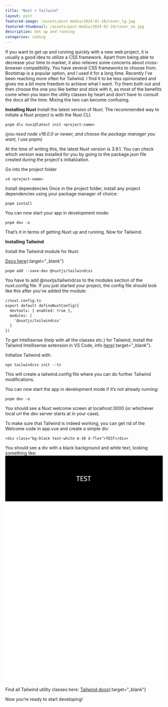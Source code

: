 ```yaml
---
title: "Nuxt + Tailwind"
layout: post
featured-image: /assets/post-media/2024-01-10/cover_lg.jpg
featured-thumbnail: /assets/post-media/2024-01-10/cover_sm.jpg
description: Get up and running
categories: coding
---
```


If you want to get up and running quickly with a new web project, it is usually a good idea to utilize a CSS framework. Apart from being able to decrease your time to market, it also relieves some concerns about cross-browser compatibility. You have several CSS frameworks to choose from. Bootstrap is a popular option, and I used it for a long time. Recently I’ve been reaching more often for Tailwind. I find it to be less opinionated and gives me a bit more freedom to achieve what I want. Try them both out and then choose the one you like better and stick with it, as most of the benefits come when you learn the utility classes by heart and don’t have to consult the docs all the time. Mixing the two can become confusing.

**Installing Nuxt**
Install the latest version of Nuxt. The recommended way to initiate a Nuxt project is with the Nuxi CLI.

```
pnpm dlx nuxi@latest init <project-name>
```

_(you need node v18.0.0 or newer, and choose the package manager you want, I use pnpm)_

At the time of writing this, the latest Nuxt version is 3.9.1. You can check which version was installed for you by going to the package.json file created during the project's initialization.

Go into the project folder

```
cd <project-name>
```

Install dependencies
Once in the project folder, install any project dependencies using your package manager of choice:

```
pnpm install
```

You can now start your app in development mode:

```
pnpm dev -o
```

That’s it in terms of getting Nuxt up and running. Now for Tailwind.

**Installing Tailwind**

Install the Tailwind module for Nuxt:

[Docs here](https://nuxt.com/modules/tailwindcss){:target="\_blank"}

```
pnpm add --save-dev @nuxtjs/tailwindcss
```

You have to add @nuxtjs/tailwindcss to the modules section of the nuxt.config file. If you just started your project, the config file should look like this after you’ve added the module:

```
//nuxt.config.ts
export default defineNuxtConfig({
  devtools: { enabled: true },
  modules: [
    '@nuxtjs/tailwindcss'
  ]
})
```

To get Intellisense (help with all the classes etc.) for Tailwind, install the Tailwind Intellisense extension in VS Code, info [here](https://marketplace.visualstudio.com/items?itemName=bradlc.vscode-tailwindcss){:target="\_blank"}.

Initialize Tailwind with:

```
npx tailwindcss init --ts
```

This will create a tailwind.config file where you can do further Tailwind modifications.

You can now start the app in development mode if it’s not already running:

```
pnpm dev -o
```

You should see a Nuxt welcome screen at localhost:3000 (or whichever local url the dev server starts at in your case).

To make sure that Tailwind is indeed working, you can get rid of the Welcome code in app.vue and create a simple div:

```
<div class="bg-black text-white m-10 d-flex">TEST</div>
```

You should see a div with a black background and white text, looking something like:
<img class="half-image" src="/assets/post-media/2024-01-10/test_tailwind.png"/>

Find all Tailwind utility classes here:
[Tailwind docs](https://tailwindcss.com/docs/preflight){:target="\_blank"}

Now you’re ready to start developing!
